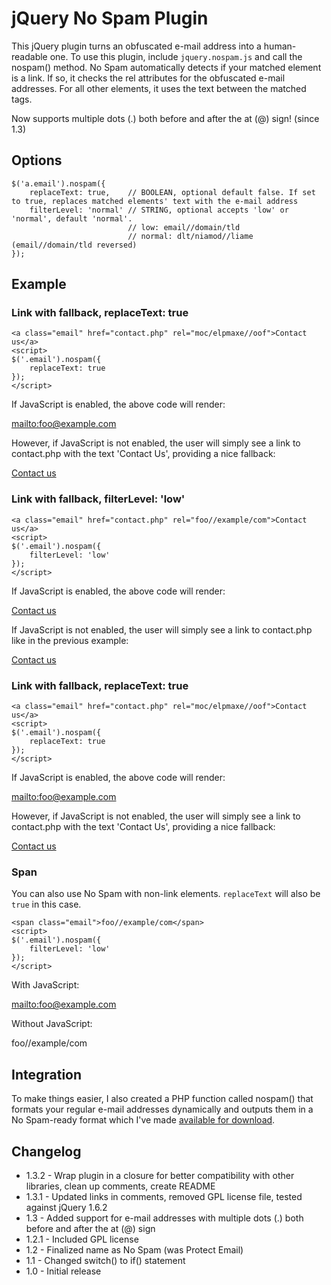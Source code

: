 # jQuery No Spam Plugin

This jQuery plugin turns an obfuscated e-mail address into a human-readable one. To use this plugin, include `jquery.nospam.js` and call the nospam() method. No Spam automatically detects if your matched element is a link. If so, it checks the rel attributes for the obfuscated e-mail addresses. For all other elements, it uses the text between the matched tags.

Now supports multiple dots (.) both before and after the at (@) sign! (since 1.3)

## Options

    $('a.email').nospam({
        replaceText: true,    // BOOLEAN, optional default false. If set to true, replaces matched elements' text with the e-mail address
        filterLevel: 'normal' // STRING, optional accepts 'low' or 'normal', default 'normal'.
                              // low: email//domain/tld
                              // normal: dlt/niamod//liame (email//domain/tld reversed)
    });

## Example

### Link with fallback, replaceText: true
    <a class="email" href="contact.php" rel="moc/elpmaxe//oof">Contact us</a>
    <script>
    $('.email').nospam({
        replaceText: true
    });
    </script>

If JavaScript is enabled, the above code will render:

<mailto:foo@example.com>

However, if JavaScript is not enabled, the user will simply see a link to contact.php with the text 'Contact Us', providing a nice fallback:

[Contact us](contact.php)

### Link with fallback, filterLevel: 'low'
    <a class="email" href="contact.php" rel="foo//example/com">Contact us</a>
    <script>
    $('.email').nospam({
        filterLevel: 'low'
    });
    </script>

If JavaScript is enabled, the above code will render:

[Contact us](mailto:foo@example.com)

If JavaScript is not enabled, the user will simply see a link to contact.php like in the previous example:

[Contact us](contact.php)


### Link with fallback, replaceText: true
    <a class="email" href="contact.php" rel="moc/elpmaxe//oof">Contact us</a>
    <script>
    $('.email').nospam({
        replaceText: true
    });
    </script>

If JavaScript is enabled, the above code will render:

<mailto:foo@example.com>

However, if JavaScript is not enabled, the user will simply see a link to contact.php with the text 'Contact Us', providing a nice fallback:

[Contact us](contact.php)

### Span

You can also use No Spam with non-link elements. `replaceText` will also be `true` in this case.

    <span class="email">foo//example/com</span>
    <script>
    $('.email').nospam({
        filterLevel: 'low'
    });
    </script>

With JavaScript:

<mailto:foo@example.com>

Without JavaScript:

foo//example/com

## Integration

To make things easier, I also created a PHP function called nospam() that formats your regular e-mail addresses dynamically and outputs them in a No Spam-ready format which I've made [available for download](https://github.com/mikebranski/jquery-nospam/blob/master/nospam.phps).

## Changelog
* 1.3.2 - Wrap plugin in a closure for better compatibility with other libraries, clean up comments, create README
* 1.3.1 - Updated links in comments, removed GPL license file, tested against jQuery 1.6.2
* 1.3   - Added support for e-mail addresses with multiple dots (.) both before and after the at (@) sign
* 1.2.1 - Included GPL license
* 1.2   - Finalized name as No Spam (was Protect Email)
* 1.1   - Changed switch() to if() statement
* 1.0   - Initial release

